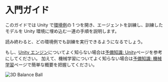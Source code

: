 # 入門ガイド

このガイドでは Unity で[環境例](Learning-Environment-Examples.md)の 1 つを開き、エージェントを訓練し、訓練したモデルを Unity 環境に埋め込む一連の手順を説明します。

読み終わると、どの環境例でも訓練を実行できるようになるでしょう。

もし、[Unity エンジン](https://unity3d.com/unity)についてよく知らない場合は[予備知識: Unity](Background-Unity.md)ページを参考にしてください。
加えて、機械学習についてよく知らない場合は[予備知識: 機械学習](Background-Machine-Learning.md)ページで簡単な概要を把握してください。

![3D Balance Ball](../../images/balance.png)
